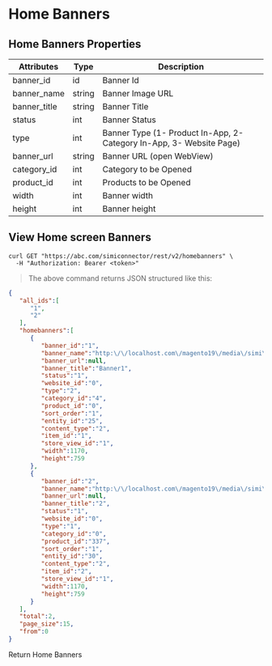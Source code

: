 # Home Banners

## Home Banners Properties

Attributes| Type| Description
--------- | ------- | -----------
banner_id | id | Banner Id
banner_name | string | Banner Image URL
banner_title | string | Banner Title
status | int | Banner Status
type | int | Banner Type (1- Product In-App, 2- Category In-App, 3- Website Page)
banner_url | string | Banner URL (open WebView)
category_id | int | Category to be Opened
product_id | int | Products to be Opened
width | int | Banner width
height | int | Banner height


## View Home screen Banners

```shell
curl GET "https://abc.com/simiconnector/rest/v2/homebanners" \
  -H "Authorization: Bearer <token>"
```

> The above command returns JSON structured like this:

```json
{  
   "all_ids":[  
      "1",
      "2"
   ],
   "homebanners":[  
      {  
         "banner_id":"1",
         "banner_name":"http:\/\/localhost.com\/magento19\/media\/simi\/simicart\/banner\/cat5.jpg",
         "banner_url":null,
         "banner_title":"Banner1",
         "status":"1",
         "website_id":"0",
         "type":"2",
         "category_id":"4",
         "product_id":"0",
         "sort_order":"1",
         "entity_id":"25",
         "content_type":"2",
         "item_id":"1",
         "store_view_id":"1",
         "width":1170,
         "height":759
      },
      {  
         "banner_id":"2",
         "banner_name":"http:\/\/localhost.com\/magento19\/media\/simi\/simicart\/banner\/cat6.jpg",
         "banner_url":null,
         "banner_title":"2",
         "status":"1",
         "website_id":"0",
         "type":"1",
         "category_id":"0",
         "product_id":"337",
         "sort_order":"1",
         "entity_id":"30",
         "content_type":"2",
         "item_id":"2",
         "store_view_id":"1",
         "width":1170,
         "height":759
      }
   ],
   "total":2,
   "page_size":15,
   "from":0
}
```

Return Home Banners

